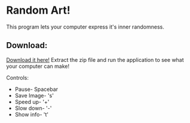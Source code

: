 # Random Art!
This program lets your computer express it's inner randomness.

## Download:
[Download it here!](http://llamachair.com/coolStuff/Random%20Art.zip)
Extract the zip file and run the application to see what your computer can make!

Controls:
* Pause- Spacebar
* Save Image- 's'
* Speed up- '+'
* Slow down- '-'
* Show info- 't'
